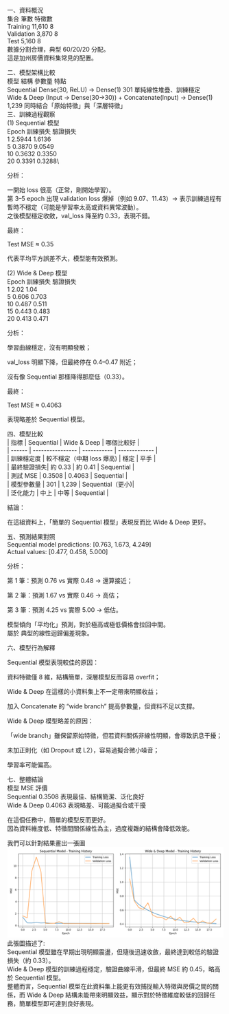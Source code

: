 一、資料概況\
集合	筆數	特徵數\
Training	11,610	8\
Validation	3,870	8\
Test	5,160	8
\
數據分割合理，典型 60/20/20 分配。\
這是加州房價資料集常見的配置。

二、模型架構比較\
模型	結構	參數量	特點\
Sequential	Dense(30, ReLU) → Dense(1)	301	單純線性堆疊、訓練穩定\
Wide & Deep	(Input → Dense(30→30)) + Concatenate(Input) → Dense(1)	1,239	同時結合「原始特徵」與「深層特徵」\
三、訓練過程觀察\
(1) Sequential 模型\
Epoch	訓練損失	驗證損失\
1	2.5944	1.6136\
5	0.3870	9.0549\
10	0.3632	0.3350\
20	0.3391	0.3288\

分析：

一開始 loss 很高（正常，剛開始學習）。\
第 3–5 epoch 出現 validation loss 爆掉（例如 9.07、11.43）→ 表示訓練過程有暫時不穩定（可能是學習率太高或資料異常波動）。\
之後模型穩定收斂，val_loss 降至約 0.33，表現不錯。

最終：

Test MSE ≈ 0.35

代表平均平方誤差不大，模型能有效預測。

(2) Wide & Deep 模型\
Epoch	訓練損失	驗證損失\
1	2.02	1.04\
5	0.606	0.703\
10	0.487	0.511\
15	0.443	0.483\
20	0.413	0.471

分析：

學習曲線穩定，沒有明顯發散；

val_loss 明顯下降，但最終停在 0.4–0.47 附近；

沒有像 Sequential 那樣降得那麼低（0.33）。

最終：

Test MSE ≈ 0.4063

表現略差於 Sequential 模型。

四、模型比較\
| 指標       |         Sequential       | Wide & Deep |     哪個比較好   |\
| ------     | ----------------        | ----------- | -------------    |\
| 訓練穩定度  | 較不穩定（中期 loss 爆高) |   穩定      |        平手      |\
| 最終驗證損失| 約 0.33                  | 約 0.41     |  Sequential     |\
| 測試 MSE   | 0.3508                   | 0.4063      |  Sequential     |\
| 模型參數量 | 301                       | 1,239      |  Sequential（更小)|\
| 泛化能力   | 中上                      | 中等        |  Sequential     |


結論：

在這組資料上，「簡單的 Sequential 模型」表現反而比 Wide & Deep 更好。

五、預測結果對照\
Sequential model predictions: [0.763, 1.673, 4.249]\
Actual values:                [0.477, 0.458, 5.000]


分析：

第 1 筆：預測 0.76 vs 實際 0.48 → 還算接近；

第 2 筆：預測 1.67 vs 實際 0.46 → 高估；

第 3 筆：預測 4.25 vs 實際 5.00 → 低估。

模型傾向「平均化」預測，對於極高或極低價格會拉回中間。\
屬於 典型的線性迴歸偏差現象。

六、模型行為解釋

Sequential 模型表現較佳的原因：

資料特徵僅 8 維，結構簡單，深層模型反而容易 overfit；

Wide & Deep 在這樣的小資料集上不一定帶來明顯收益；

加入 Concatenate 的 “wide branch” 提高參數量，但資料不足以支撐。

Wide & Deep 模型略差的原因：

「wide branch」雖保留原始特徵，但若資料關係非線性明顯，會導致訊息干擾；

未加正則化（如 Dropout 或 L2），容易過擬合微小噪音；

學習率可能偏高。

七、整體結論\
模型	MSE	評價\
Sequential	0.3508	 表現最佳、結構簡潔、泛化良好\
Wide & Deep	0.4063	 表現略差、可能過擬合或干擾

在這個任務中，簡單的模型反而更好。\
因為資料維度低、特徵間關係線性為主，過度複雜的結構會降低效能。

我們可以針對結果畫出一張圖\
![image](img/Figure_2.png)\
此張圖描述了:\
Sequential 模型雖在早期出現明顯震盪，但隨後迅速收斂，最終達到較低的驗證損失（約 0.33）。\
Wide & Deep 模型的訓練過程穩定，驗證曲線平滑，但最終 MSE 約 0.45，略高於 Sequential 模型。\
整體而言，Sequential 模型在此資料集上能更有效捕捉輸入特徵與房價之間的關係，而 Wide & Deep 結構未能帶來明顯效益，顯示對於特徵維度較低的回歸任務，簡單模型即可達到良好表現。
